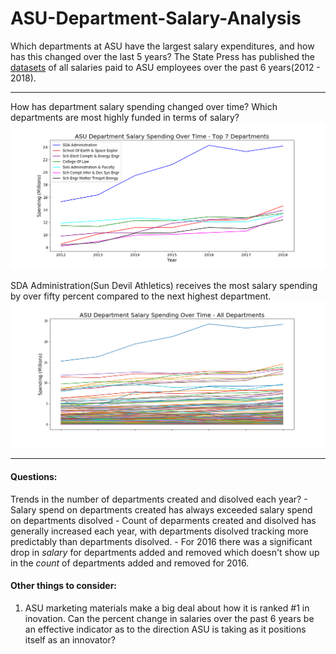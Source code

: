 # ASU-Department-Salary-Analysis
Which departments at ASU have the largest salary expenditures, and how has this changed over the last 5 years?  The State Press has published the [datasets](http://www.statepress.com/article/2017/04/spinvestigative-salary-database) of all salaries paid to ASU employees over the past 6 years(2012 - 2018).
___
How has department salary spending changed over time?  Which departments are most highly funded in terms of salary?
![](https://github.com/mrkjhsn/ASU-Department-Salary-Analysis/blob/master/visualizations/ASU%20Department%20Salary%20Spending%20Over%20Time_top%207%20depts.png)

SDA Administration(Sun Devil Athletics) receives the most salary spending by over fifty percent compared to the next highest department.
![](https://github.com/mrkjhsn/ASU-Department-Salary-Analysis/blob/master/visualizations/ASU%20Department%20Salary%20Spending%20Over%20Time_All%20Departments.png)
___
#### Questions:

Trends in the number of departments created and disolved each year?
    - Salary spend on departments created has always exceeded salary spend on departments disolved
    - Count of deparments created and disolved has generally increased each year, with departments disolved tracking more predictably than departments disolved.
    - For 2016 there was a significant drop in *salary* for departments added and removed which doesn't show up in the *count* of departments added and removed for 2016.  

#### Other things to consider: 

1. ASU marketing materials make a big deal about how it is ranked #1 in inovation.  Can the percent change in salaries over the past 6 years be an effective indicator as to the direction ASU is taking as it positions itself as an innovator?
